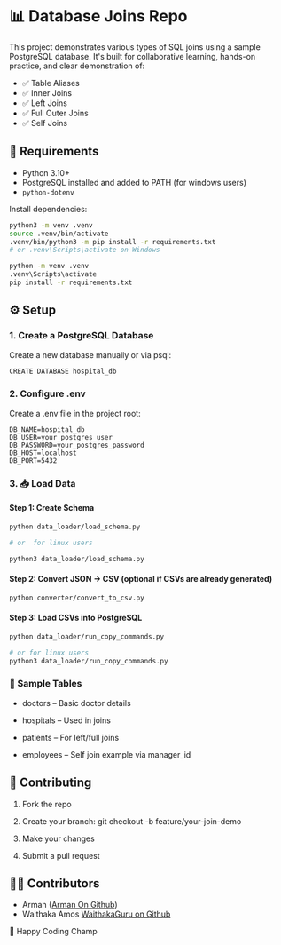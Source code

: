# 📊 Database Joins Repo

This project demonstrates various types of SQL joins using a sample PostgreSQL database. It's built for collaborative learning, hands-on practice, and clear demonstration of:

- ✅ Table Aliases
- ✅ Inner Joins
- ✅ Left Joins
- ✅ Full Outer Joins
- ✅ Self Joins

## 🧰 Requirements

- Python 3.10+
- PostgreSQL installed and added to PATH (for windows users)
- `python-dotenv`

Install dependencies:

```bash
python3 -m venv .venv
source .venv/bin/activate 
.venv/bin/python3 -m pip install -r requirements.txt
# or .venv\Scripts\activate on Windows

python -m venv .venv
.venv\Scripts\activate
pip install -r requirements.txt
```

## ⚙️ Setup
### 1. Create a PostgreSQL Database
Create a new database manually or via psql:
```bash
CREATE DATABASE hospital_db
```

### 2. Configure .env
Create a .env file in the project root:
```
DB_NAME=hospital_db
DB_USER=your_postgres_user
DB_PASSWORD=your_postgres_password
DB_HOST=localhost
DB_PORT=5432
```

### 3. 📥 Load Data
#### Step 1: Create Schema
```bash
python data_loader/load_schema.py

# or  for linux users

python3 data_loader/load_schema.py

```
#### Step 2: Convert JSON → CSV (optional if CSVs are already generated)
```bash
python converter/convert_to_csv.py
```

#### Step 3: Load CSVs into PostgreSQL
```bash
python data_loader/run_copy_commands.py

# or for linux users
python3 data_loader/run_copy_commands.py

```

### 🧪 Sample Tables
- doctors – Basic doctor details

- hospitals – Used in joins

- patients – For left/full joins

- employees – Self join example via manager_id

## 🙌 Contributing
1. Fork the repo

2. Create your branch: git checkout -b feature/your-join-demo

3. Make your changes

4. Submit a pull request

## 👨‍💻 Contributors
- Arman ([Arman On Github](github.com/arman-develops))
- Waithaka Amos [WaithakaGuru on Github](https://github.com//WaithakaGuru)

 🎉 Happy Coding Champ